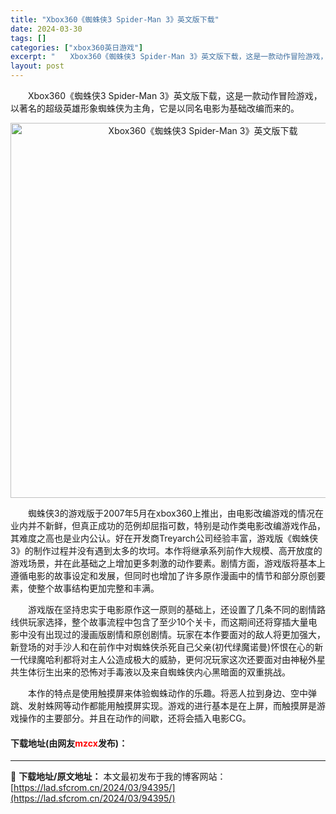 ```yaml
---
title: "Xbox360《蜘蛛侠3 Spider-Man 3》英文版下载"
date: 2024-03-30
tags: []
categories: ["xbox360英日游戏"]
excerpt: "　　Xbox360《蜘蛛侠3 Spider-Man 3》英文版下载，这是一款动作冒险游戏，以著名的超级英雄形象蜘蛛侠为主角，它是以同名电影为基础改编而来的。 　　蜘蛛侠3的游戏版于2007年5月在xbox360上推出，由电影改编游戏的情况在业内并不新鲜，但真正成功的范例却屈指可数，特别是动作类电影改&hellip;"
layout: post
---
```


 <p>　　Xbox360《蜘蛛侠3 Spider-Man 3》英文版下载，这是一款动作冒险游戏，以著名的超级英雄形象蜘蛛侠为主角，它是以同名电影为基础改编而来的。</p> <p align="center"><img align="" border="0" src="https://lad.sfcrom.cn/wp-content/uploads/2024/03/20240330_6607d870e1ddd.webp" width="600" alt="Xbox360《蜘蛛侠3 Spider-Man 3》英文版下载" /></p> <p>　　蜘蛛侠3的游戏版于2007年5月在xbox360上推出，由电影改编游戏的情况在业内并不新鲜，但真正成功的范例却屈指可数，特别是动作类电影改编游戏作品，其难度之高也是业内公认。好在开发商Treyarch公司经验丰富，游戏版《蜘蛛侠3》的制作过程并没有遇到太多的坎坷。本作将继承系列前作大规模、高开放度的游戏场景，并在此基础之上增加更多刺激的动作要素。剧情方面，游戏版将基本上遵循电影的故事设定和发展，但同时也增加了许多原作漫画中的情节和部分原创要素，使整个故事结构更加完整和丰满。</p> <p>　　游戏版在坚持忠实于电影原作这一原则的基础上，还设置了几条不同的剧情路线供玩家选择，整个故事流程中包含了至少10个关卡，而这期间还将穿插大量电影中没有出现过的漫画版剧情和原创剧情。玩家在本作要面对的敌人将更加强大，新登场的对手沙人和在前作中对蜘蛛侠杀死自己父亲(初代绿魔诺曼)怀恨在心的新一代绿魔哈利都将对主人公造成极大的威胁，更何况玩家这次还要面对由神秘外星共生体衍生出来的恐怖对手毒液以及来自蜘蛛侠内心黑暗面的双重挑战。</p> <p>　　本作的特点是使用触摸屏来体验蜘蛛动作的乐趣。将恶人拉到身边、空中弹跳、发射蛛网等动作都能用触摸屏实现。游戏的进行基本是在上屏，而触摸屏是游戏操作的主要部分。并且在动作的间歇，还将会插入电影CG。</p> <p><h4>下载地址(由网友<font color="red">mzcx</font>发布)：</h4></p> 

---
📖 **下载地址/原文地址：** 本文最初发布于我的博客网站：[https://lad.sfcrom.cn/2024/03/94395/](https://lad.sfcrom.cn/2024/03/94395/)
